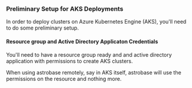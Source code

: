 ### Preliminary Setup for AKS Deployments

In order to deploy clusters on Azure Kubernetes Engine (AKS), you'll need to do some preliminary setup.

#### Resource group and Active Directory Applicaton Credentials

You'll need to have a resource group ready and and active directory application with permissions to create AKS clusters.

When using astrobase remotely, say in AKS itself, astrobase will use the permissions on the resource and nothing more.
